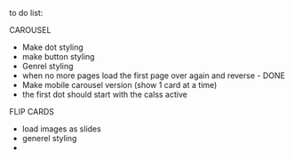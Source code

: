 to do list:

CAROUSEL

- Make dot styling
- make button styling
- Genrel styling
- when no more pages load the first page over again and reverse - DONE
- Make mobile carousel version (show 1 card at a time)
- the first dot should start with the calss active

FLIP CARDS

- load images as slides
- generel styling
-
